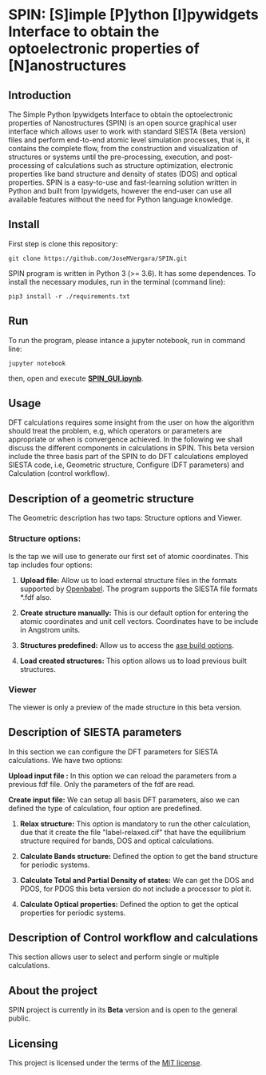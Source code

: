 # SPIN: [S]imple [P]ython [I]pywidgets Interface to obtain the optoelectronic properties of [N]anostructures

## Introduction

The Simple Python Ipywidgets Interface to obtain the optoelectronic properties of Nanostructures (SPIN) is an open source graphical user interface which allows user to work with standard SIESTA (Beta version) files and perform end-to-end atomic level simulation processes, that is, it contains the complete flow, from the construction and visualization of structures or systems until the pre-processing, execution, and post-processing of calculations such as structure optimization, electronic properties like band structure and density of states (DOS) and optical properties. SPIN is a easy-to-use and fast-learning solution written in Python and built from Ipywidgets, however the end-user can use all available features without the need for Python language knowledge.

## Install

First step is clone this repository:

    git clone https://github.com/JoseMVergara/SPIN.git

SPIN program is written in Python 3 (>= 3.6). It has  some dependences. To install the necessary modules, run in the terminal (command line):

    pip3 install -r ./requirements.txt

## Run

To run the program, please intance a jupyter notebook, run in command line:

    jupyter notebook

then, open and execute [__SPIN_GUI.ipynb__](https://github.com/JoseMVergara/SPIN/blob/main/SPIN-GUI.ipynb).

## Usage

 DFT calculations requires some insight from the user on how the algorithm should treat the problem, e.g, which operators or parameters are appropriate or when is convergence achieved. In the following we shall discuss the different components in calculations in SPIN. This beta version include  the  three  basis  part  of  the SPIN to  do  DFT  calculations employed SIESTA  code, i.e,  Geometric structure, Configure (DFT  parameters) and Calculation (control workflow).

## Description of a geometric structure

The Geometric description has two taps: Structure options and Viewer.

### Structure options:
 Is the tap we will use to generate our first set of atomic coordinates. This tap includes four options:

1. __Upload file:__ Allow us to load external structure files in the formats supported by [Openbabel](https://open-babel.readthedocs.io/en/latest/FileFormats/Overview.html). The program supports the SIESTA file formats *.fdf also.

2. __Create structure manually:__ This is our default option for entering the atomic coordinates and unit cell vectors. Coordinates have to be include in Angstrom units.

3. __Structures predefined:__ Allow us to access the [ase build options](https://wiki.fysik.dtu.dk/ase/ase/build/build.html).

4. __Load created structures:__ This option allows us to load previous built structures.


### Viewer

The viewer is only a preview of the made structure in this beta version.

## Description of  SIESTA  parameters

In this  section  we  can  configure  the DFT parameters  for  SIESTA  calculations. We have  two  options:


__Upload input file :__ In this  option  we  can  reload the  parameters  from  a previous fdf file.  Only  the parameters of the fdf  are  read.

__Create  input file:__ We  can  setup  all  basis  DFT  parameters,  also we  can  defined the  type  of  calculation,  four option  are  predefined.

1. __Relax structure:__ This  option is  mandatory  to  run the  other  calculation,  due that it  create  the  file "label-relaxed.cif" that have  the  equilibrium  structure required  for  bands, DOS and  optical  calculations.

2. __Calculate Bands structure:__ Defined  the option  to  get  the band structure for  periodic  systems.

3. __Calculate  Total  and  Partial Density  of  states:__ We  can  get  the  DOS  and  PDOS,  for  PDOS  this  beta version  do not include  a  processor  to  plot it.

4. __Calculate  Optical properties:__ Defined  the option  to  get  the optical properties for  periodic  systems.


## Description of Control workflow and calculations

This section allows user to select and perform single or multiple calculations.

## About the project

SPIN project is currently in its __Beta__ version and is open to the general public.

## Licensing
This project is licensed under the terms of the [MIT license](https://opensource.org/licenses/MIT).